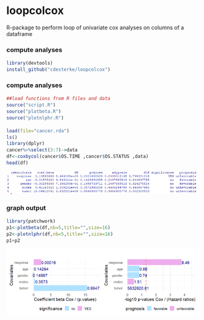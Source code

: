 # loopcolcox
R-package to perform loop of univariate cox analyses on columns of a dataframe



### compute analyses
```r
library(devtools)
install_github("cdesterke/loopcolcox")
```



### compute analyses
```r
##load functions from R files and data
source("script.R")
source("plotbeta.R")
source("plotnlphr.R")

load(file="cancer.rda")
ls()
library(dplyr)
cancer%>%select(3:7)->data
df<-coxbycol(cancer$OS.TIME ,cancer$OS.STATUS ,data)
head(df)
```


![res](https://github.com/cdesterke/loopcolcox/blob/main/results.png)

### graph output
```r
library(patchwork)
p1<-plotbeta(df,nb=5,title="",size=16)
p2<-plotnlphr(df,nb=5,title="",size=16)
p1+p2
```
![plot](https://github.com/cdesterke/loopcolcox/blob/main/patchwork.png)
